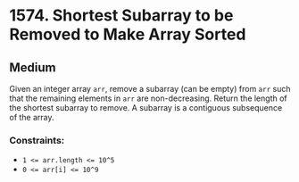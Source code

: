 # 1574. Shortest Subarray to be Removed to Make Array Sorted

## Medium

Given an integer array `arr`, remove a subarray (can be empty) from `arr` such that the remaining elements in `arr` are
non-decreasing. Return the length of the shortest subarray to remove. A subarray is a contiguous subsequence of the
array.

### Constraints:

- `1 <= arr.length <= 10^5`
- `0 <= arr[i] <= 10^9`
